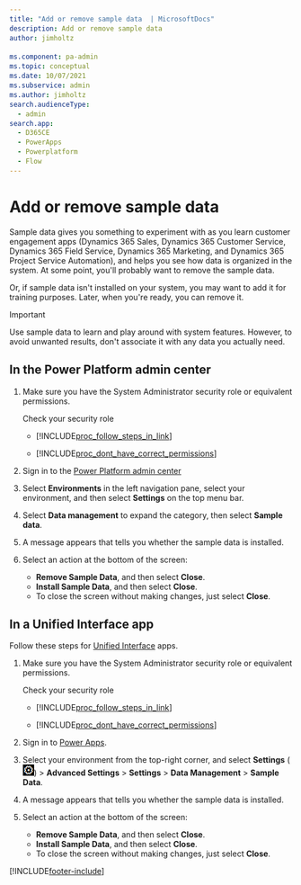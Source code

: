 ```yaml
---
title: "Add or remove sample data  | MicrosoftDocs"
description: Add or remove sample data
author: jimholtz

ms.component: pa-admin
ms.topic: conceptual
ms.date: 10/07/2021
ms.subservice: admin
ms.author: jimholtz
search.audienceType: 
  - admin
search.app:
  - D365CE
  - PowerApps
  - Powerplatform
  - Flow
---
```

# Add or remove sample data 

Sample data gives you something to experiment with as you learn customer engagement apps (Dynamics 365 Sales, Dynamics 365 Customer Service, Dynamics 365 Field Service, Dynamics 365 Marketing, and Dynamics 365 Project Service Automation), and helps you see how data is organized in the system. At some point, you'll probably want to remove the sample data.  
  
 Or, if sample data isn't installed on your system, you may want to add it for training purposes. Later, when you're ready, you can remove it.  
  
> [!IMPORTANT]
> Use sample data to learn and play around with system features. However, to avoid unwanted results, don't associate it with any data you actually need.  

## In the Power Platform admin center

1. Make sure you have the System Administrator security role or equivalent permissions.
  
    Check your security role  
  
   - [!INCLUDE[proc_follow_steps_in_link](../includes/proc-follow-steps-in-link.md)]  
  
   - [!INCLUDE[proc_dont_have_correct_permissions](../includes/proc-dont-have-correct-permissions.md)]  
  
2. Sign in to the [Power Platform admin center](https://admin.powerplatform.microsoft.com/)

3. Select **Environments** in the left navigation pane, select your environment, and then select **Settings** on the top menu bar.

4. Select **Data management** to expand the category, then select **Sample data**.
  
5. A message appears that tells you whether the sample data is installed.  
  
6. Select an action at the bottom of the screen:  
  
   - **Remove Sample Data**, and then select **Close**.  
   - **Install Sample Data**, and then select **Close**.  
   - To close the screen without making changes, just select **Close**.
  
## In a Unified Interface app

Follow these steps for [Unified Interface](about-unified-interface.md) apps.

1. Make sure you have the System Administrator security role or equivalent permissions.
  
    Check your security role  
  
   - [!INCLUDE[proc_follow_steps_in_link](../includes/proc-follow-steps-in-link.md)]  
  
   - [!INCLUDE[proc_dont_have_correct_permissions](../includes/proc-dont-have-correct-permissions.md)]  

2. Sign in to [Power Apps](https://make.powerapps.com).

3. Select your environment from the top-right corner, and select **Settings** (![Settings.](media/settings-gear-icon.png "Settings")) > **Advanced Settings** > **Settings** > **Data Management** > **Sample Data**.

3. A message appears that tells you whether the sample data is installed.  
  
4. Select an action at the bottom of the screen:  
  
   - **Remove Sample Data**, and then select **Close**.  
   - **Install Sample Data**, and then select **Close**.  
   - To close the screen without making changes, just select **Close**.
  

[!INCLUDE[footer-include](../includes/footer-banner.md)]